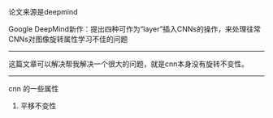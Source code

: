 论文来源是deepmind


Google DeepMind新作：提出四种可作为“layer”插入CNNs的操作，来处理往常CNNs对图像旋转属性学习不佳的问题

---

这篇文章可以解决帮我解决一个很大的问题，就是cnn本身没有旋转不变性。


---

cnn 的一些属性

1. 平移不变性
